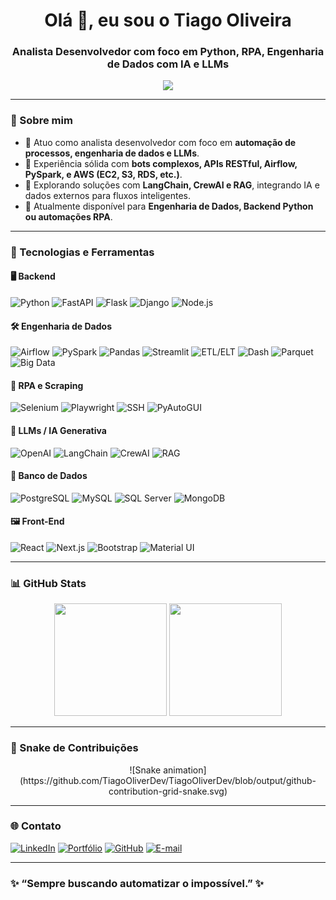 <h1 align="center">Olá 👋, eu sou o Tiago Oliveira</h1>
<h3 align="center">Analista Desenvolvedor com foco em Python, RPA, Engenharia de Dados com IA e LLMs</h3>

<p align="center">
  <img src="https://readme-typing-svg.herokuapp.com?font=Fira+Code&duration=2500&pause=1000&center=true&vCenter=true&width=500&lines=Automação+%7C+Bots+%7C+IA+%7C+RPA+%7C+Engenharia+de+Dados;Pythonista+que+ama+resolver+problemas+reais!;FastAPI+%2F+Airflow+%2F+AWS+%2F+LLMs+%2F+Scraping" />
</p>

---

### 🧠 Sobre mim
- 💼 Atuo como analista desenvolvedor com foco em **automação de processos, engenharia de dados e LLMs**.
- 🧠 Experiência sólida com **bots complexos, APIs RESTful, Airflow, PySpark, e AWS (EC2, S3, RDS, etc.)**.
- 🤖 Explorando soluções com **LangChain, CrewAI e RAG**, integrando IA e dados externos para fluxos inteligentes.
- 🚀 Atualmente disponível para **Engenharia de Dados, Backend Python ou automações RPA**.

---

### 🧰 Tecnologias e Ferramentas

#### 🖥️ Backend
![Python](https://img.shields.io/badge/-Python-3776AB?logo=python&logoColor=white&style=for-the-badge)
![FastAPI](https://img.shields.io/badge/-FastAPI-009688?logo=fastapi&logoColor=white&style=for-the-badge)
![Flask](https://img.shields.io/badge/-Flask-000000?logo=flask&logoColor=white&style=for-the-badge)
![Django](https://img.shields.io/badge/-Django-092E20?logo=django&logoColor=white&style=for-the-badge)
![Node.js](https://img.shields.io/badge/-Node.js-339933?logo=node.js&logoColor=white&style=for-the-badge)

#### 🛠️ Engenharia de Dados
![Airflow](https://img.shields.io/badge/-Apache%20Airflow-017CEE?logo=apache-airflow&logoColor=white&style=for-the-badge)
![PySpark](https://img.shields.io/badge/-PySpark-E25A1C?logo=apachespark&logoColor=white&style=for-the-badge)
![Pandas](https://img.shields.io/badge/-Pandas-150458?logo=pandas&logoColor=white&style=for-the-badge)
![Streamlit](https://img.shields.io/badge/-Streamlit-FF4B4B?logo=streamlit&logoColor=white&style=for-the-badge)
![ETL/ELT](https://img.shields.io/badge/-ETL%2FELT-blueviolet?style=for-the-badge)
![Dash](https://img.shields.io/badge/-Dash-003366?style=for-the-badge)
![Parquet](https://img.shields.io/badge/-Apache%20Parquet-4D6FAC?style=for-the-badge)
![Big Data](https://img.shields.io/badge/-Processamento%20em%20Larga%20Escala-orange?style=for-the-badge)

#### 🤖 RPA e Scraping
![Selenium](https://img.shields.io/badge/-Selenium-43B02A?logo=selenium&logoColor=white&style=for-the-badge)
![Playwright](https://img.shields.io/badge/-Playwright-2EAD33?style=for-the-badge)
![SSH](https://img.shields.io/badge/-SSH-000000?style=for-the-badge)
![PyAutoGUI](https://img.shields.io/badge/-PyAutoGUI-yellow?style=for-the-badge)

#### 🧠 LLMs / IA Generativa
![OpenAI](https://img.shields.io/badge/-OpenAI-412991?logo=openai&logoColor=white&style=for-the-badge)
![LangChain](https://img.shields.io/badge/-LangChain-blueviolet?style=for-the-badge)
![CrewAI](https://img.shields.io/badge/-CrewAI-1a1a1a?style=for-the-badge)
![RAG](https://img.shields.io/badge/-RAG-red?style=for-the-badge)

#### 💾 Banco de Dados
![PostgreSQL](https://img.shields.io/badge/-PostgreSQL-336791?logo=postgresql&logoColor=white&style=for-the-badge)
![MySQL](https://img.shields.io/badge/-MySQL-4479A1?logo=mysql&logoColor=white&style=for-the-badge)
![SQL Server](https://img.shields.io/badge/-SQL%20Server-CC2927?logo=microsoftsqlserver&logoColor=white&style=for-the-badge)
![MongoDB](https://img.shields.io/badge/-MongoDB-47A248?logo=mongodb&logoColor=white&style=for-the-badge)

#### 🖼️ Front-End
![React](https://img.shields.io/badge/-React-61DAFB?logo=react&logoColor=white&style=for-the-badge)
![Next.js](https://img.shields.io/badge/-Next.js-000000?logo=next.js&logoColor=white&style=for-the-badge)
![Bootstrap](https://img.shields.io/badge/-Bootstrap-563D7C?logo=bootstrap&logoColor=white&style=for-the-badge)
![Material UI](https://img.shields.io/badge/-Material%20UI-007FFF?logo=mui&logoColor=white&style=for-the-badge)

---

### 📊 GitHub Stats

<div align="center">
  <img height="180em" src="https://github-readme-stats.vercel.app/api?username=TiagoOliverDev&show_icons=true&theme=radical&count_private=true"/>
  <img height="180em" src="https://github-readme-stats.vercel.app/api/top-langs/?username=TiagoOliverDev&layout=compact&theme=radical"/>
</div>

---

### 🐍 Snake de Contribuições

<div align="center">
  ![Snake animation](https://github.com/TiagoOliverDev/TiagoOliverDev/blob/output/github-contribution-grid-snake.svg)
</div>

---

### 🌐 Contato

[![LinkedIn](https://img.shields.io/badge/-LinkedIn-blue?logo=linkedin&logoColor=white&style=flat)](https://www.linkedin.com/in/tiago-oliveira-49a2a6205)
[![Portfólio](https://img.shields.io/badge/-Portfólio-000?style=flat&logo=vercel&logoColor=white)](https://portfolio-novo-ashen.vercel.app/)
[![GitHub](https://img.shields.io/badge/-GitHub-181717?logo=github&logoColor=white&style=flat)](https://github.com/TiagoOliverDev)
[![E-mail](https://img.shields.io/badge/-E--mail-d14836?style=flat&logo=gmail&logoColor=white)](mailto:paulotiago138@gmail.com)

---

### ✨ “Sempre buscando automatizar o impossível.” ✨
